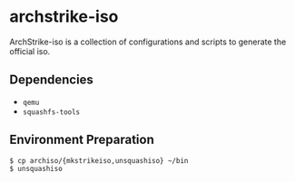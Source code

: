 archstrike-iso
===============
ArchStrike-iso is a collection of configurations and scripts to generate the official iso.    

Dependencies
------------
 * `qemu`
 * `squashfs-tools`

Environment Preparation
-----------------------
```shell
$ cp archiso/{mkstrikeiso,unsquashiso} ~/bin
$ unsquashiso
```
